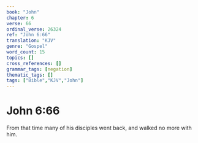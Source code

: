 ```yaml
---
book: "John"
chapter: 6
verse: 66
ordinal_verse: 26324
ref: "John 6:66"
translation: "KJV"
genre: "Gospel"
word_count: 15
topics: []
cross_references: []
grammar_tags: [negation]
thematic_tags: []
tags: ["Bible","KJV","John"]
---
```


# John 6:66

From that time many of his disciples went back, and walked no more with him.
